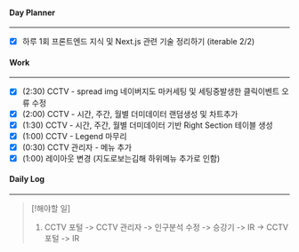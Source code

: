 
#### Day Planner
---
- [x] 하루 1회 프론트엔드 지식 및 Next.js 관련 기술 정리하기 (iterable 2/2)


#### Work
---
- [x] (2:30) CCTV - spread img 네이버지도 마커세팅 및 세팅중발생한 클릭이벤트 오류 수정
- [x] (2:00) CCTV - 시간, 주간, 월별 더미데이터 랜덤생성 및 차트추가
- [x] (1:30) CCTV - 시간, 주간, 월별 더미데이터 기반 Right Section 테이블 생성
- [x] (1:00) CCTV - Legend 마무리
- [x] (0:30) CCTV 관리자 - 메뉴 추가
- [x] (1:00) 레이아웃 변경 (지도로보는김해 하위메뉴 추가로 인함)

#### Daily Log
---
> [!해야할 일]
> 1. CCTV 포털 -> CCTV 관리자 -> 인구분석 수정 -> 승강기 -> IR -> CCTV 포털 -> IR
